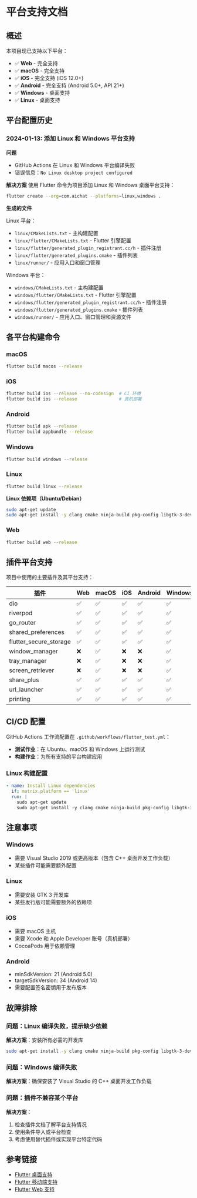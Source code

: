 # 平台支持文档

## 概述

本项目现已支持以下平台：

- ✅ **Web** - 完全支持
- ✅ **macOS** - 完全支持
- ✅ **iOS** - 完全支持 (iOS 12.0+)
- ✅ **Android** - 完全支持 (Android 5.0+, API 21+)
- ✅ **Windows** - 桌面支持
- ✅ **Linux** - 桌面支持

## 平台配置历史

### 2024-01-13: 添加 Linux 和 Windows 平台支持

**问题**
- GitHub Actions 在 Linux 和 Windows 平台编译失败
- 错误信息：`No Linux desktop project configured`

**解决方案**
使用 Flutter 命令为项目添加 Linux 和 Windows 桌面平台支持：

```bash
flutter create --org=com.aichat --platforms=linux,windows .
```

**生成的文件**

Linux 平台：
- `linux/CMakeLists.txt` - 主构建配置
- `linux/flutter/CMakeLists.txt` - Flutter 引擎配置
- `linux/flutter/generated_plugin_registrant.cc/h` - 插件注册
- `linux/flutter/generated_plugins.cmake` - 插件列表
- `linux/runner/` - 应用入口和窗口管理

Windows 平台：
- `windows/CMakeLists.txt` - 主构建配置
- `windows/flutter/CMakeLists.txt` - Flutter 引擎配置
- `windows/flutter/generated_plugin_registrant.cc/h` - 插件注册
- `windows/flutter/generated_plugins.cmake` - 插件列表
- `windows/runner/` - 应用入口、窗口管理和资源文件

## 各平台构建命令

### macOS
```bash
flutter build macos --release
```

### iOS
```bash
flutter build ios --release --no-codesign  # CI 环境
flutter build ios --release                # 真机部署
```

### Android
```bash
flutter build apk --release
flutter build appbundle --release
```

### Windows
```bash
flutter build windows --release
```

### Linux
```bash
flutter build linux --release
```

**Linux 依赖项（Ubuntu/Debian）**
```bash
sudo apt-get update
sudo apt-get install -y clang cmake ninja-build pkg-config libgtk-3-dev
```

### Web
```bash
flutter build web --release
```

## 插件平台支持

项目中使用的主要插件及其平台支持：

| 插件 | Web | macOS | iOS | Android | Windows | Linux |
|-----|-----|-------|-----|---------|---------|-------|
| dio | ✅ | ✅ | ✅ | ✅ | ✅ | ✅ |
| riverpod | ✅ | ✅ | ✅ | ✅ | ✅ | ✅ |
| go_router | ✅ | ✅ | ✅ | ✅ | ✅ | ✅ |
| shared_preferences | ✅ | ✅ | ✅ | ✅ | ✅ | ✅ |
| flutter_secure_storage | ✅ | ✅ | ✅ | ✅ | ✅ | ✅ |
| window_manager | ❌ | ✅ | ❌ | ❌ | ✅ | ✅ |
| tray_manager | ❌ | ✅ | ❌ | ❌ | ✅ | ✅ |
| screen_retriever | ❌ | ✅ | ❌ | ❌ | ✅ | ✅ |
| share_plus | ✅ | ✅ | ✅ | ✅ | ✅ | ❌ |
| url_launcher | ✅ | ✅ | ✅ | ✅ | ✅ | ✅ |
| printing | ✅ | ✅ | ✅ | ✅ | ✅ | ✅ |

## CI/CD 配置

GitHub Actions 工作流配置在 `.github/workflows/flutter_test.yml`：

- **测试作业**：在 Ubuntu、macOS 和 Windows 上运行测试
- **构建作业**：为所有支持的平台构建应用

### Linux 构建配置

```yaml
- name: Install Linux dependencies
  if: matrix.platform == 'linux'
  run: |
    sudo apt-get update
    sudo apt-get install -y clang cmake ninja-build pkg-config libgtk-3-dev
```

## 注意事项

### Windows
- 需要 Visual Studio 2019 或更高版本（包含 C++ 桌面开发工作负载）
- 某些插件可能需要额外配置

### Linux
- 需要安装 GTK 3 开发库
- 某些发行版可能需要额外的依赖项

### iOS
- 需要 macOS 主机
- 需要 Xcode 和 Apple Developer 账号（真机部署）
- CocoaPods 用于依赖管理

### Android
- minSdkVersion: 21 (Android 5.0)
- targetSdkVersion: 34 (Android 14)
- 需要配置签名密钥用于发布版本

## 故障排除

### 问题：Linux 编译失败，提示缺少依赖
**解决方案**：安装所有必需的开发库
```bash
sudo apt-get install -y clang cmake ninja-build pkg-config libgtk-3-dev liblzma-dev
```

### 问题：Windows 编译失败
**解决方案**：确保安装了 Visual Studio 的 C++ 桌面开发工作负载

### 问题：插件不兼容某个平台
**解决方案**：
1. 检查插件文档了解平台支持情况
2. 使用条件导入或平台检查
3. 考虑使用替代插件或实现平台特定代码

## 参考链接

- [Flutter 桌面支持](https://docs.flutter.dev/desktop)
- [Flutter 移动端支持](https://docs.flutter.dev/get-started/install)
- [Flutter Web 支持](https://docs.flutter.dev/get-started/web)
